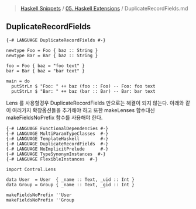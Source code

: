 > [Haskell Snippets](../README.md) / [05. Haskell Extensions](README.md) / DuplicateRecordFields.md
## DuplicateRecordFields
```
{-# LANGUAGE DuplicateRecordFields #-}

newtype Foo = Foo { baz :: String }
newtype Bar = Bar { baz :: String }

foo = Foo { baz = "foo text" }
bar = Bar { baz = "bar text" }

main = do
  putStrLn $ "Foo: " ++ baz (foo :: Foo) -- Foo: foo text
  putStrLn $ "Bar: " ++ baz (bar :: Bar) -- Bar: bar text
```

Lens 를 사용할경우 DuplicateRecordFields 만으로는 해결이 되지 않는다. 아래와 같이 여러가지 확장옵션들을 추가해야 하고 또한 makeLenses 함수대신 makeFieldsNoPrefix 함수를 사용해야 한다.

```
{-# LANGUAGE FunctionalDependencies #-}
{-# LANGUAGE MultiParamTypeClasses  #-}
{-# LANGUAGE TemplateHaskell        #-}
{-# LANGUAGE DuplicateRecordFields  #-}
{-# LANGUAGE NoImplicitPrelude      #-}
{-# LANGUAGE TypeSynonymInstances  #-}
{-# LANGUAGE FlexibleInstances  #-}

import Control.Lens

data User  = User  { _name :: Text, _uid :: Int }
data Group = Group { _name :: Text, _gid :: Int }

makeFieldsNoPrefix ''User
makeFieldsNoPrefix ''Group
```